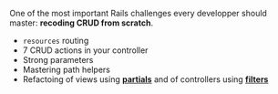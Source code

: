 One of the most important Rails challenges every developper should master: **recoding CRUD from scratch**.

- `resources` routing
- 7 CRUD actions in your controller
- Strong parameters
- Mastering path helpers
- Refactoing of views using [**partials**](http://guides.rubyonrails.org/layouts_and_rendering.html#using-partials) and of controllers using [**filters**](http://guides.rubyonrails.org/action_controller_overview.html#filters)
